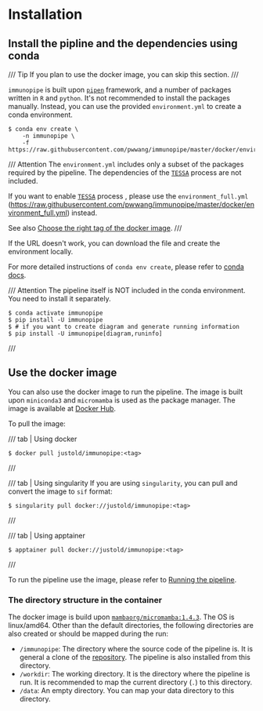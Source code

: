 # Installation

## Install the pipline and the dependencies using conda

/// Tip
If you plan to use the docker image, you can skip this section.
///

`immunopipe` is built upon [`pipen`](https://github.com/pwwang/pipen) framework, and a number of packages written in `R` and `python`. It's not recommended to install the packages manually. Instead, you can use the provided `environment.yml` to create a conda environment.

```shell
$ conda env create \
    -n immunopipe \
    -f https://raw.githubusercontent.com/pwwang/immunopipe/master/docker/environment.yml
```

/// Attention
The `environment.yml` includes only a subset of the packages required by the pipeline. The dependencies of the [`TESSA`](processes/TESSA.md) process are not included.

If you want to enable [`TESSA`](processes/TESSA.md) process , please use the `environment_full.yml` (<https://raw.githubusercontent.com/pwwang/immunopipe/master/docker/environment_full.yml>) instead.

See also [Choose the right tag of the docker image](running.md#choose-the-right-tag-of-the-docker-image).
///

If the URL doesn't work, you can download the file and create the environment locally.

For more detailed instructions of `conda env create`, please refer to [conda docs](https://docs.conda.io/projects/conda/en/latest/commands/env/create.html).

/// Attention
The pipeline itself is NOT included in the conda environment. You need to install it separately.

```shell
$ conda activate immunopipe
$ pip install -U immunopipe
$ # if you want to create diagram and generate running information
$ pip install -U immunopipe[diagram,runinfo]
```
///

## Use the docker image

You can also use the docker image to run the pipeline. The image is built upon `miniconda3` and `micromamba` is used as the package manager. The image is available at [Docker Hub](https://hub.docker.com/r/justold/immunopipe).

To pull the image:

/// tab | Using docker
```shell
$ docker pull justold/immunopipe:<tag>
```
///

/// tab | Using singularity
If you are using `singularity`, you can pull and convert the image to `sif` format:

```shell
$ singularity pull docker://justold/immunopipe:<tag>
```
///

/// tab | Using apptainer
```shell
$ apptainer pull docker://justold/immunopipe:<tag>
```
///

To run the pipeline use the image, please refer to [Running the pipeline](./running.md).


### The directory structure in the container

The docker image is build upon [`mambaorg/micromamba:1.4.3`][1]. The OS is linux/amd64. Other than the default directories, the following directories are also created or should be mapped during the run:

- `/immunopipe`: The directory where the source code of the pipeline is. It is general a clone of the [repository][2]. The pipeline is also installed from this directory.
- `/workdir`: The working directory. It is the directory where the pipeline is run. It is recommended to map the current directory (`.`) to this directory.
- `/data`: An empty directory. You can map your data directory to this directory.

[1]: https://hub.docker.com/layers/mambaorg/micromamba/1.4.3/images/sha256-0251b94151c021c85d3e4f4ffe1fc81c436f18e01337d3b367d0f7c76ee716ac?context=explore
[2]: https://github.com/pwwang/immunopipe
